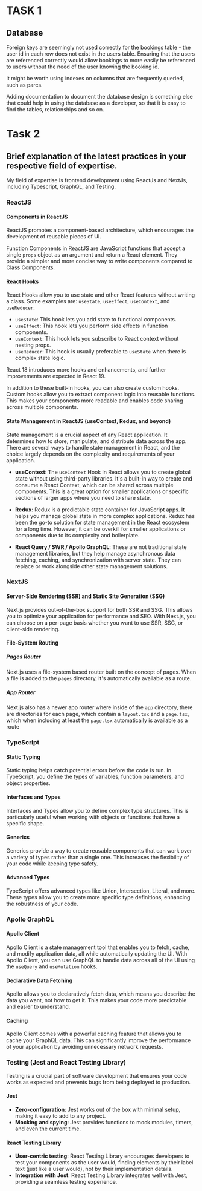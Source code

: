 # TASK 1

## Database

Foreign keys are seemingly not used correctly for the bookings table - the user id in each row does not exist in the users table. Ensuring that the users are referenced correctly would allow bookings to more easily be referenced to users without the need of the user knowing the booking id.

It might be worth using indexes on columns that are frequently queried, such as parcs.

Adding documentation to document the database design is something else that could help in using the database as a developer, so that it is easy to find the tables, relationships and so on.

# Task 2

## Brief explanation of the latest practices in your respective field of expertise.

My field of expertise is frontend development using ReactJs and NextJs, including Typescript, GraphQL, and Testing.

### ReactJS

#### Components in ReactJS

ReactJS promotes a component-based architecture, which encourages the development of reusable pieces of UI.

Function Components in ReactJS are JavaScript functions that accept a single `props` object as an argument and return a React element.
They provide a simpler and more concise way to write components compared to Class Components.

#### React Hooks

React Hooks allow you to use state and other React features without writing a class. Some examples are: `useState`, `useEffect`, `useContext`, and `useReducer`.

- `useState`: This hook lets you add state to functional components.
- `useEffect`: This hook lets you perform side effects in function components.
- `useContext`: This hook lets you subscribe to React context without nesting props.
- `useReducer`: This hook is usually preferable to `useState` when there is complex state logic.

React 18 introduces more hooks and enhancements, and further improvements are expected in React 19.

In addition to these built-in hooks, you can also create custom hooks. Custom hooks allow you to extract component logic into reusable functions. This makes your components more readable and enables code sharing across multiple components.

#### State Management in ReactJS (useContext, Redux, and beyond)

State management is a crucial aspect of any React application. It determines how to store, manipulate, and distribute data across the app. There are several ways to handle state management in React, and the choice largely depends on the complexity and requirements of your application.

- **useContext**: The `useContext` Hook in React allows you to create global state without using third-party libraries. It's a built-in way to create and consume a React Context, which can be shared across multiple components. This is a great option for smaller applications or specific sections of larger apps where you need to share state.

- **Redux**: Redux is a predictable state container for JavaScript apps. It helps you manage global state in more complex applications. Redux has been the go-to solution for state management in the React ecosystem for a long time. However, it can be overkill for smaller applications or components due to its complexity and boilerplate.

- **React Query / SWR / Apollo GraphQL**: These are not traditional state management libraries, but they help manage asynchronous data fetching, caching, and synchronization with server state. They can replace or work alongside other state management solutions.

### NextJS

#### Server-Side Rendering (SSR) and Static Site Generation (SSG)

Next.js provides out-of-the-box support for both SSR and SSG. This allows you to optimize your application for performance and SEO. With Next.js, you can choose on a per-page basis whether you want to use SSR, SSG, or client-side rendering.

#### File-System Routing

##### Pages Router

Next.js uses a file-system based router built on the concept of pages. When a file is added to the `pages` directory, it's automatically available as a route.

##### App Router

Next.js also has a newer app router where inside of the `app` directory, there are directories for each page, which contain a `layout.tsx` and a `page.tsx`, which when including at least the `page.tsx` automatically is available as a route

### TypeScript

#### Static Typing

Static typing helps catch potential errors before the code is run. In TypeScript, you define the types of variables, function parameters, and object properties.

#### Interfaces and Types

Interfaces and Types allow you to define complex type structures. This is particularly useful when working with objects or functions that have a specific shape.

#### Generics

Generics provide a way to create reusable components that can work over a variety of types rather than a single one. This increases the flexibility of your code while keeping type safety.

#### Advanced Types

TypeScript offers advanced types like Union, Intersection, Literal, and more. These types allow you to create more specific type definitions, enhancing the robustness of your code.

### Apollo GraphQL

#### Apollo Client

Apollo Client is a state management tool that enables you to fetch, cache, and modify application data, all while automatically updating the UI. With Apollo Client, you can use GraphQL to handle data across all of the UI using the `useQuery` and `useMutation` hooks.

#### Declarative Data Fetching

Apollo allows you to declaratively fetch data, which means you describe the data you want, not how to get it. This makes your code more predictable and easier to understand.

#### Caching

Apollo Client comes with a powerful caching feature that allows you to cache your GraphQL data. This can significantly improve the performance of your application by avoiding unnecessary network requests.

### Testing (Jest and React Testing Library)

Testing is a crucial part of software development that ensures your code works as expected and prevents bugs from being deployed to production.

#### Jest

- **Zero-configuration**: Jest works out of the box with minimal setup, making it easy to add to any project.
- **Mocking and spying**: Jest provides functions to mock modules, timers, and even the current time.

#### React Testing Library

- **User-centric testing**: React Testing Library encourages developers to test your components as the user would, finding elements by their label text (just like a user would), not by their implementation details.
- **Integration with Jest**: React Testing Library integrates well with Jest, providing a seamless testing experience.
